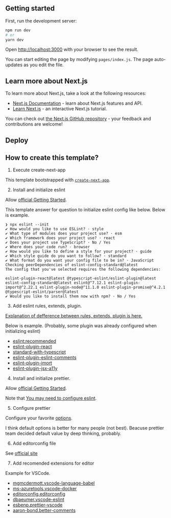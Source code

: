 ## Getting started

First, run the development server:

```bash
npm run dev
# or
yarn dev
```

Open [http://localhost:3000](http://localhost:3000) with your browser to see the result.

You can start editing the page by modifying `pages/index.js`. The page auto-updates as you edit the file.

## Learn more about Next.js

To learn more about Next.js, take a look at the following resources:

- [Next.js Documentation](https://nextjs.org/docs) - learn about Next.js features and API.
- [Learn Next.js](https://nextjs.org/learn) - an interactive Next.js tutorial.

You can check out [the Next.js GitHub repository](https://github.com/vercel/next.js/) - your feedback and contributions are welcome!

## Deploy

## How to create this template?

1. Execute create-next-app

This template bootstrapped with [`create-next-app`](https://github.com/vercel/next.js/tree/canary/packages/create-next-app).

2. Install and initialize eslint

Allow [official Getting Started](https://eslint.org/docs/user-guide/getting-started).

This template answer for question to initialize eslint config like below. Below is example.

```
❯ npx eslint --init
✔ How would you like to use ESLint? · style
✔ What type of modules does your project use? · esm
✔ Which framework does your project use? · react
✔ Does your project use TypeScript? · No / Yes
✔ Where does your code run? · browser
✔ How would you like to define a style for your project? · guide
✔ Which style guide do you want to follow? · standard
✔ What format do you want your config file to be in? · JavaScript
Checking peerDependencies of eslint-config-standard@latest
The config that you've selected requires the following dependencies:

eslint-plugin-react@latest @typescript-eslint/eslint-plugin@latest eslint-config-standard@latest eslint@^7.12.1 eslint-plugin-import@^2.22.1 eslint-plugin-node@^11.1.0 eslint-plugin-promise@^4.2.1 @typescript-eslint/parser@latest
✔ Would you like to install them now with npm? · No / Yes
```

3. Add eslint rules, extends, plugin.

[Explanation of defference between rules, extends, plugin is here.](https://blog.ojisan.io/eslint-plugin-and-extend)

Below is example. (Probably, some plugin was already configured when initializing eslint)

- [eslint:recommended](https://eslint.org/docs/rules/)
- [eslint-plugin-react](https://github.com/yannickcr/eslint-plugin-react)
- [standard-with-typescript](https://github.com/standard/eslint-config-standard-with-typescript)
- [eslint-plugin-eslint-comments](https://mysticatea.github.io/eslint-plugin-eslint-comments/)
- [eslint-plugin-imort](https://github.com/benmosher/eslint-plugin-import)
- [eslint-plugin-jsx-a11y](https://github.com/jsx-eslint/eslint-plugin-jsx-a11y)

4. Install and initialize prettier.

Allow [official Getting Started](https://prettier.io/docs/en/install.html).

Note that [You may need to configure eslint](https://prettier.io/docs/en/install.html#eslint-and-other-linters).

5. Configure prettier

Configure your favorite [options](https://prettier.io/docs/en/options.html).

I think default options is better for many people (not best). Beacuse prettier team decided default value by deep thinking, probably.

6. Add editorconfig file

See [official site](https://editorconfig.org/)

7. Add recomended extensions for editor

Example for VSCode.

- [mgmcdermott.vscode-language-babel](https://marketplace.visualstudio.com/items?itemName=mgmcdermott.vscode-language-babel)
- [ms-azuretools.vscode-docker](https://marketplace.visualstudio.com/items?itemName=ms-azuretools.vscode-docker)
- [editorconfig.editorconfig](https://marketplace.visualstudio.com/items?itemName=EditorConfig.EditorConfig)
- [dbaeumer.vscode-eslint](https://marketplace.visualstudio.com/items?itemName=dbaeumer.vscode-eslint)
- [esbenp.prettier-vscode](https://marketplace.visualstudio.com/items?itemName=esbenp.prettier-vscode)
- [aaron-bond.better-comments](https://marketplace.visualstudio.com/items?itemName=aaron-bond.better-comments)
